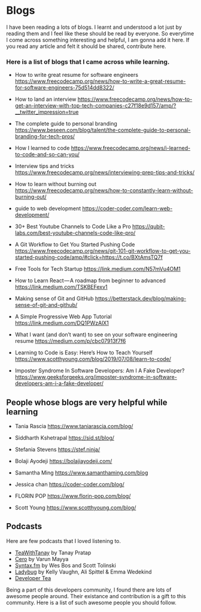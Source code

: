 # Blogs

I have been reading a lots of blogs. I learnt and understood a lot just by reading them and I feel like these should be read by everyone.  So everytime I come across something interesting and helpful, I am gonna add it here. If you read any article and felt it should be shared, contribute here. 
### Here is a list of blogs that I came across while learning. 

  * How to write great resume for software engineers 
  https://www.freecodecamp.org/news/how-to-write-a-great-resume-for-software-engineers-75d514dd8322/
  
  * How to land an interview 
  https://www.freecodecamp.org/news/how-to-get-an-interview-with-top-tech-companies-c27f18e9d157/amp/?__twitter_impression=true
  
  * The complete guide to personal branding
  https://www.beseen.com/blog/talent/the-complete-guide-to-personal-branding-for-tech-pros/
  
  * How I learned to code 
  https://www.freecodecamp.org/news/i-learned-to-code-and-so-can-you/
  
  * Interview tips and tricks
  https://www.freecodecamp.org/news/interviewing-prep-tips-and-tricks/
  
  * How to learn without burning out
  https://www.freecodecamp.org/news/how-to-constantly-learn-without-burning-out/
  
  * guide to web development
  https://coder-coder.com/learn-web-development/
  
  * 30+ Best Youtube Channels to Code Like a Pro
  https://qubit-labs.com/best-youtube-channels-code-like-pro/
  
  * A Git Workflow to Get You Started Pushing Code
  https://www.freecodecamp.org/news/git-101-git-workflow-to-get-you-started-pushing-code/amp/#click=https://t.co/BXtAmsTQ7f
  
  * Free Tools for Tech Startup
  https://link.medium.com/N57mVu4OM1
  
  * How to Learn React — A roadmap from beginner to advanced
  https://link.medium.com/TSKBEFexv1
  
  * Making sense of Git and GitHub
  https://betterstack.dev/blog/making-sense-of-git-and-github/
  
  * A Simple Progressive Web App Tutorial
  https://link.medium.com/DQ1PWzAlX1
  
  * What I want (and don’t want) to see on your software engineering resume
  https://medium.com/p/cbc07913f7f6
  
  * Learning to Code is Easy: Here’s How to Teach Yourself
  https://www.scotthyoung.com/blog/2019/07/08/learn-to-code/
  
  * Imposter Syndrome In Software Developers: Am I A Fake Developer?
  https://www.geeksforgeeks.org/imposter-syndrome-in-software-developers-am-i-a-fake-developer/
  
  ## People whose blogs are very helpful while learning
  
  * Tania Rascia https://www.taniarascia.com/blog/
  
  * Siddharth Kshetrapal https://sid.st/blog/
  
  * Stefania Stevens https://stef.ninja/
  
  * Bolaji Ayodeji https://bolajiayodeji.com/

  * Samantha Ming https://www.samanthaming.com/blog 
  
  * Jessica chan https://coder-coder.com/blog/
  
  * FLORIN POP https://www.florin-pop.com/blog/ 
  
  * Scott Young https://www.scotthyoung.com/blog/ 
  
  ## Podcasts
  Here are few podcasts that I loved listening to.
  * [TeaWithTanay](https://teawithtanay.com/) by Tanay Pratap
  * [Cero](https://www.youtube.com/watch?v=urhMZSeG33U&list=PLSAVyiM48sqsbznpqLl2l4xR0e7gWJ2T-) by Varun Mayya
  * [Syntax.fm](https://syntax.fm/) by Wes Bos and Scott Tolinski
  * [Ladybug](https://ladybug.dev/) by Kelly Vaughn, Ali Spittel & Emma Wedekind
  * [Developer Tea](https://spec.fm/podcasts/developer-tea)
  
Being a part of this developers community, I found there are lots of awesome people around. Their existance and contribution is a gift to this community. Here is a list of such awesome people you should follow.
